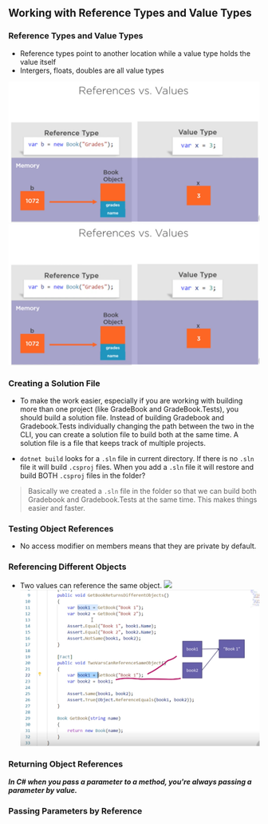 ## Working with Reference Types and Value Types

### Reference Types and Value Types
* Reference types point to another location while a value type holds the value itself
* Intergers, floats, doubles are all value types

![](src\Gradebook\notes\images\Module6ReferenceVsValueTypes.png)
![](https://github.com/anelguel/Gradebook/blob/main/src/Gradebook/notes/images/Module6ReferenceVsValueTypes.png?raw=true)

### Creating a Solution File
* To make the work easier, especially if you are working with building more than one project (like GradeBook and GradeBook.Tests), you should build a solution file. Instead of building Gradebook and Gradebook.Tests individually changing the path between the two in the CLI, you can create a solution file to build both at the same time. A solution file is a file that keeps track of multiple projects.

* `dotnet build` looks for a `.sln` file in current directory. If there is no `.sln` file it will build `.csproj` files. When you add a `.sln` file it will restore and build BOTH `.csproj` files in the folder?

> Basically we created a `.sln` file in the folder so that we can build both Gradebook and Gradebook.Tests at the same time. This makes things easier and faster.

### Testing Object References
* No access modifier on members means that they are private by default.

### Referencing Different Objects
* Two values can reference the same object. 
![](D:\src\Personal\gradebook\src\Gradebook\notes\images\Module6ReferenceVsValueTypes.png)
![](https://github.com/anelguel/Gradebook/blob/main/src/Gradebook/notes/images/Module6ReferencingDifferentObjects.png?raw=true)

### Returning Object References
***In C# when you pass a parameter to a method, you're always passing a parameter by value.***

### Passing Parameters by Reference